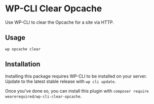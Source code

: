 WP-CLI Clear Opcache
=========================

Use WP-CLI to clear the Opcache for a site via HTTP.

## Usage

```
wp opcache clear
```

## Installation

Installing this package requires WP-CLI to be installed on your server. Update to the latest stable release with `wp cli update`.

Once you've done so, you can install this plugin with `composer require wearerequired/wp-cli-clear-opcache`.
